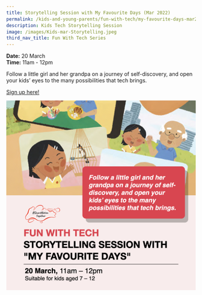 ```yaml
---
title: Storytelling Session with My Favourite Days (Mar 2022)
permalink: /kids-and-young-parents/fun-with-tech/my-favourite-days-mar2022
description: Kids Tech Storytelling Session
image: /images/Kids-mar-Storytelling.jpeg
third_nav_title: Fun With Tech Series
---
```







**Date:** 20 March
<br> **Time:** 11am - 12pm

Follow a little girl and her grandpa on a journey of self-discovery, and open your kids’ eyes to the many possibilities that tech brings.  

[Sign up here! ](https://go.gov.sg/kids-storytelling-mar22)

![Kids Tech Storytelling Session in March ](/images/Kids-mar-Storytelling.jpeg)